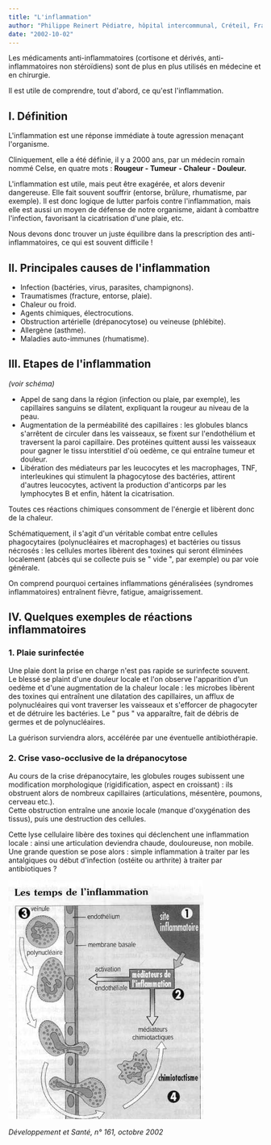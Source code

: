 ```yaml
---
title: "L'inflammation"
author: "Philippe Reinert Pédiatre, hôpital intercommunal, Créteil, France"
date: "2002-10-02"
---
```


<div class="teaser"><p>Les médicaments anti-inflammatoires (cortisone et dérivés, anti-inflammatoires non stéroïdiens) sont de plus en plus utilisés en médecine et en chirurgie.</p>
<p>Il est utile de comprendre, tout d'abord, ce qu'est l'inflammation.</p></div>

## I. Définition

L'inflammation est une réponse immédiate à toute agression menaçant l'organisme.

Cliniquement, elle a été définie, il y a 2000 ans, par un médecin romain nommé Celse, en quatre mots : **Rougeur - Tumeur** **- Chaleur - Douleur.**

L'inflammation est utile, mais peut être exagérée, et alors devenir dangereuse. Elle fait souvent souffrir (entorse, brûlure, rhumatisme, par exemple). Il est donc logique de lutter parfois contre l'inflammation, mais elle est aussi un moyen de défense de notre organisme, aidant à combattre l'infection, favorisant la cicatrisation d'une plaie, etc.

Nous devons donc trouver un juste équilibre dans la prescription des anti-inflammatoires, ce qui est souvent difficile !

## **Il.** Principales causes de l'inflammation

*   Infection (bactéries, virus, parasites, champignons).  
*   Traumatismes (fracture, entorse, plaie).  
*   Chaleur ou froid.  
*   Agents chimiques, électrocutions.  
*   Obstruction artérielle (drépanocytose) ou veineuse (phlébite).  
*   Allergène (asthme).  
*   Maladies auto-immunes (rhumatisme).

## III. Etapes de l'inflammation

_(voir schéma)_

*   Appel de sang dans la région (infection ou plaie, par exemple), les capillaires sanguins se dilatent, expliquant la rougeur au niveau de la peau.  
*   Augmentation de la perméabilité des capillaires : les globules blancs s'arrêtent de circuler dans les vaisseaux, se fixent sur l'endothélium et traversent la paroi capillaire. Des protéines quittent aussi les vaisseaux pour gagner le tissu interstitiel d'où oedème, ce qui entraîne tumeur et douleur.  
*   Libération des médiateurs par les leucocytes et les macrophages, TNF, interleukines qui stimulent la phagocytose des bactéries, attirent d'autres leucocytes, activent la production d'anticorps par les lymphocytes B et enfin, hâtent la cicatrisation.

Toutes ces réactions chimiques consomment de l'énergie et libèrent donc de la chaleur.

Schématiquement, il s'agit d'un véritable combat entre cellules phagocytaires (polynucléaires et macrophages) et bactéries ou tissus nécrosés : les cellules mortes libèrent des toxines qui seront éliminées localement (abcès qui se collecte puis se " vide ", par exemple) ou par voie générale.

On comprend pourquoi certaines inflammations généralisées (syndromes inflammatoires) entraînent fièvre, fatigue, amaigrissement.

## IV. Quelques exemples de réactions inflammatoires

### 1. Plaie surinfectée

Une plaie dont la prise en charge n'est pas rapide se surinfecte souvent.  
Le blessé se plaint d'une douleur locale et l'on observe l'apparition d'un oedème et d'une augmentation de la chaleur locale : les microbes libèrent des toxines qui entraînent une dilatation des capillaires, un afflux de polynucléaires qui vont traverser les vaisseaux et s'efforcer de phagocyter et de détruire les bactéries. Le " pus " va apparaître, fait de débris de germes et de polynucléaires.

La guérison surviendra alors, accélérée par une éventuelle antibiothérapie.

### 2. Crise vaso-occlusive de la drépanocytose

Au cours de la crise drépanocytaire, les globules rouges subissent une modification morphologique (rigidification, aspect en croissant) : ils obstruent alors de nombreux capillaires (articulations, mésentère, poumons, cerveau etc.).  
Cette obstruction entraîne une anoxie locale (manque d'oxygénation des tissus), puis une destruction des cellules.

Cette lyse cellulaire libère des toxines qui déclenchent une inflammation locale : ainsi une articulation deviendra chaude, douloureuse, non mobile.  
Une grande question se pose alors : simple inflammation à traiter par les antalgiques ou début d'infection (ostéite ou arthrite) à traiter par antibiotiques ?


![](i612-1.jpg)


_Développement et Santé, n° 161, octobre 2002_